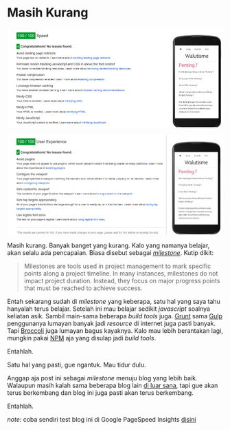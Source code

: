 # Masih Kurang

![Speed](/assets/post-img/2015-06-08_12-32-55.png)

![User Experience](/assets/post-img/2015-06-08_12-32-48.png)

Masih kurang. Banyak banget yang kurang. Kalo yang namanya belajar, akan selalu ada pencapaian. Biasa disebut sebagai [*milestone*](https://en.wikipedia.org/wiki/Milestone_%28project_management%29). Kutip dikit:

> Milestones are tools used in project management to mark specific points along a project timeline. In many instances, milestones do not impact project duration. Instead, they focus on major progress points that must be reached to achieve success.

Entah sekarang sudah di *milestone* yang keberapa, satu hal yang saya tahu hanyalah terus belajar. Setelah ini mau belajar sedikit *javascript* soalnya keliatan asik. Sambil main-sama beberapa *build tools* juga. [Grunt][grunt] sama [Gulp][gulp] penggunanya lumayan banyak jadi *resource* di internet juga pasti banyak. Tapi [Broccoli][broccoli] juga lumayan bagus kayaknya. Kalo mau lebih berantakan lagi, mungkin pakai [NPM][npmjs] aja yang disulap jadi *build tools*.

Entahlah.

Satu hal yang pasti, gue ngantuk. Mau tidur dulu.

Anggap aja post ini sebagai *milestone* menuju blog yang lebih baik. Walaupun masih kalah sama beberapa blog lain [di luar sana][google], tapi gue akan terus berkembang dan blog ini juga pasti akan terus berkembang.

Entahlah.

*note:* coba sendiri test blog ini di Google PageSpeed Insights [disini](https://developers.google.com/speed/pagespeed/insights/?url=walutisme.com)

[broccoli]: https://github.com/broccolijs/broccoli "Broccoli"
[google]: https://google.com "Google"
[grunt]: http://gruntjs.com "Grunt"
[gulp]: http://gulpjs.com "Gulp"
[npmjs]: https://www.npmjs.com "NPM"
